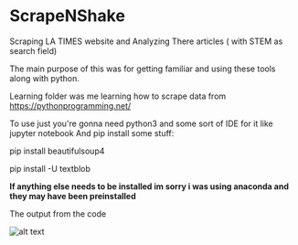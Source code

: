 # ScrapeNShake
Scraping LA TIMES website and Analyzing There articles ( with STEM as search field)

The main purpose of this was for getting familiar and using these tools along with python.

Learning folder was me learning how to scrape data from https://pythonprogramming.net/

To use just you're gonna need python3 and some sort of IDE for it like jupyter notebook
And pip install some stuff:

pip install beautifulsoup4

pip install -U textblob


 **If anything else needs to be installed im sorry i was using anaconda and they may have been preinstalled**

The output from the code


![alt text](https://imgur.com/a/YtXpe)
